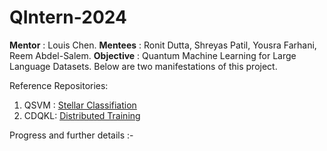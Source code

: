 # QIntern-2024

**Mentor** : Louis Chen.
**Mentees** : Ronit Dutta, Shreyas Patil, Yousra Farhani, Reem Abdel-Salem.
**Objective** : Quantum Machine Learning for Large Language Datasets. Below are two manifestations of this project.

Reference Repositories: 
1. QSVM : [Stellar Classifiation](https://github.com/Louisanity/Durchmusterung/tree/main)
2. CDQKL: [Distributed Training](https://github.com/Leisurivan/CDQKL)

Progress and further details :-
